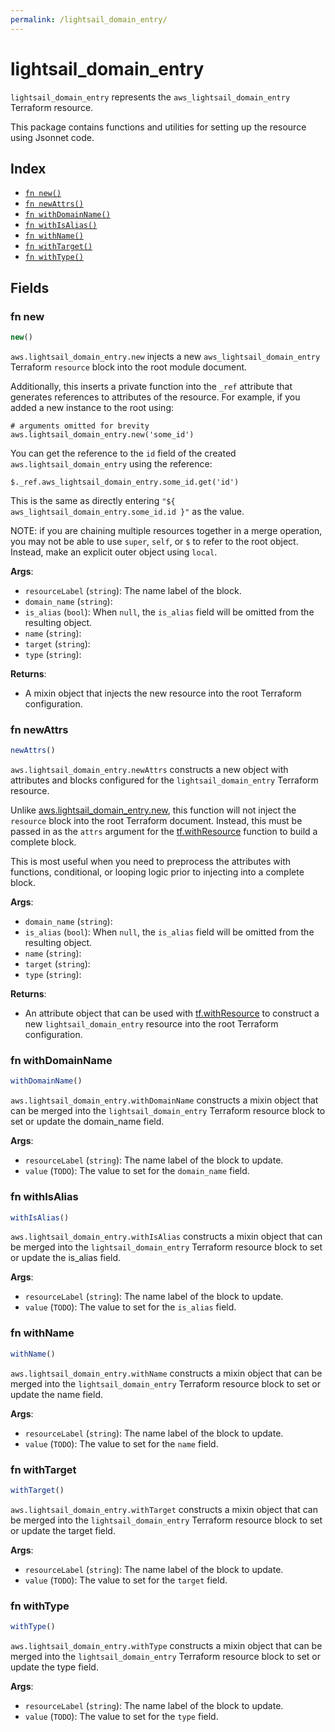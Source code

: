 ```yaml
---
permalink: /lightsail_domain_entry/
---
```


# lightsail_domain_entry

`lightsail_domain_entry` represents the `aws_lightsail_domain_entry` Terraform resource.



This package contains functions and utilities for setting up the resource using Jsonnet code.


## Index

* [`fn new()`](#fn-new)
* [`fn newAttrs()`](#fn-newattrs)
* [`fn withDomainName()`](#fn-withdomainname)
* [`fn withIsAlias()`](#fn-withisalias)
* [`fn withName()`](#fn-withname)
* [`fn withTarget()`](#fn-withtarget)
* [`fn withType()`](#fn-withtype)

## Fields

### fn new

```ts
new()
```


`aws.lightsail_domain_entry.new` injects a new `aws_lightsail_domain_entry` Terraform `resource`
block into the root module document.

Additionally, this inserts a private function into the `_ref` attribute that generates references to attributes of the
resource. For example, if you added a new instance to the root using:

    # arguments omitted for brevity
    aws.lightsail_domain_entry.new('some_id')

You can get the reference to the `id` field of the created `aws.lightsail_domain_entry` using the reference:

    $._ref.aws_lightsail_domain_entry.some_id.get('id')

This is the same as directly entering `"${ aws_lightsail_domain_entry.some_id.id }"` as the value.

NOTE: if you are chaining multiple resources together in a merge operation, you may not be able to use `super`, `self`,
or `$` to refer to the root object. Instead, make an explicit outer object using `local`.

**Args**:
  - `resourceLabel` (`string`): The name label of the block.
  - `domain_name` (`string`): 
  - `is_alias` (`bool`):  When `null`, the `is_alias` field will be omitted from the resulting object.
  - `name` (`string`): 
  - `target` (`string`): 
  - `type` (`string`): 

**Returns**:
- A mixin object that injects the new resource into the root Terraform configuration.


### fn newAttrs

```ts
newAttrs()
```


`aws.lightsail_domain_entry.newAttrs` constructs a new object with attributes and blocks configured for the `lightsail_domain_entry`
Terraform resource.

Unlike [aws.lightsail_domain_entry.new](#fn-lightsaildomainentrynew), this function will not inject the `resource`
block into the root Terraform document. Instead, this must be passed in as the `attrs` argument for the
[tf.withResource](https://github.com/tf-libsonnet/core/tree/main/docs#fn-withresource) function to build a complete block.

This is most useful when you need to preprocess the attributes with functions, conditional, or looping logic prior to
injecting into a complete block.

**Args**:
  - `domain_name` (`string`): 
  - `is_alias` (`bool`):  When `null`, the `is_alias` field will be omitted from the resulting object.
  - `name` (`string`): 
  - `target` (`string`): 
  - `type` (`string`): 

**Returns**:
  - An attribute object that can be used with [tf.withResource](https://github.com/tf-libsonnet/core/tree/main/docs#fn-withresource) to construct a new `lightsail_domain_entry` resource into the root Terraform configuration.


### fn withDomainName

```ts
withDomainName()
```

`aws.lightsail_domain_entry.withDomainName` constructs a mixin object that can be merged into the `lightsail_domain_entry`
Terraform resource block to set or update the domain_name field.



**Args**:
  - `resourceLabel` (`string`): The name label of the block to update.
  - `value` (`TODO`): The value to set for the `domain_name` field.


### fn withIsAlias

```ts
withIsAlias()
```

`aws.lightsail_domain_entry.withIsAlias` constructs a mixin object that can be merged into the `lightsail_domain_entry`
Terraform resource block to set or update the is_alias field.



**Args**:
  - `resourceLabel` (`string`): The name label of the block to update.
  - `value` (`TODO`): The value to set for the `is_alias` field.


### fn withName

```ts
withName()
```

`aws.lightsail_domain_entry.withName` constructs a mixin object that can be merged into the `lightsail_domain_entry`
Terraform resource block to set or update the name field.



**Args**:
  - `resourceLabel` (`string`): The name label of the block to update.
  - `value` (`TODO`): The value to set for the `name` field.


### fn withTarget

```ts
withTarget()
```

`aws.lightsail_domain_entry.withTarget` constructs a mixin object that can be merged into the `lightsail_domain_entry`
Terraform resource block to set or update the target field.



**Args**:
  - `resourceLabel` (`string`): The name label of the block to update.
  - `value` (`TODO`): The value to set for the `target` field.


### fn withType

```ts
withType()
```

`aws.lightsail_domain_entry.withType` constructs a mixin object that can be merged into the `lightsail_domain_entry`
Terraform resource block to set or update the type field.



**Args**:
  - `resourceLabel` (`string`): The name label of the block to update.
  - `value` (`TODO`): The value to set for the `type` field.
